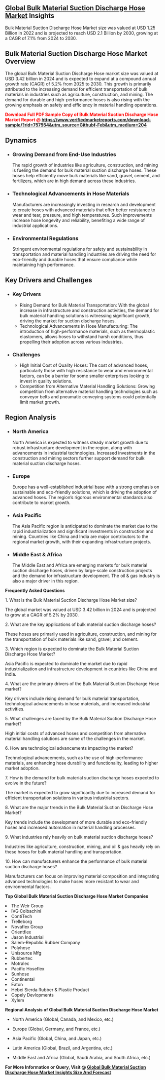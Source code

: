 <h2><a href="https://www.verifiedmarketreports.com/download-sample/?rid=757554&amp;utm_source=Githubf&amp;utm_medium=204" target="_blank">Global Bulk Material Suction Discharge Hose Market</a> Insights</h2><p>Bulk Material Suction Discharge Hose Market size was valued at USD 1.25 Billion in 2022 and is projected to reach USD 2.1 Billion by 2030, growing at a CAGR of 7.1% from 2024 to 2030.</p><p> <h2>Bulk Material Suction Discharge Hose Market Overview</h2> <p>The global Bulk Material Suction Discharge Hose market size was valued at USD 3.42 billion in 2024 and is expected to expand at a compound annual growth rate (CAGR) of 5.2% from 2025 to 2030. This growth is primarily attributed to the increasing demand for efficient transportation of bulk materials in industries such as agriculture, construction, and mining. The demand for durable and high-performance hoses is also rising with the growing emphasis on safety and efficiency in material handling operations.</p> <p><strong><p><span class=""><span style="color: #ff0000;"><strong>Download Full PDF Sample Copy of Bulk Material Suction Discharge Hose Market Report</strong> @ </span><a href="https://www.verifiedmarketreports.com/download-sample/?rid=757554&amp;utm_source=Githubf-Feb&amp;utm_medium=204" target="_blank">https://www.verifiedmarketreports.com/download-sample/?rid=757554&amp;utm_source=Githubf-Feb&amp;utm_medium=204</a></span></p></strong></p> <h2>Dynamics</h2> <ul> <li><h3>Growing Demand from End-Use Industries</h3> The rapid growth of industries like agriculture, construction, and mining is fueling the demand for bulk material suction discharge hoses. These hoses help efficiently move bulk materials like sand, gravel, cement, and fertilizers, which are in high demand across these industries.</li> <li><h3>Technological Advancements in Hose Materials</h3> Manufacturers are increasingly investing in research and development to create hoses with advanced materials that offer better resistance to wear and tear, pressure, and high temperatures. Such improvements increase hose longevity and reliability, benefiting a wide range of industrial applications.</li> <li><h3>Environmental Regulations</h3> Stringent environmental regulations for safety and sustainability in transportation and material handling industries are driving the need for eco-friendly and durable hoses that ensure compliance while maintaining high performance.</li> </ul> <h2>Key Drivers and Challenges</h2> <ul> <li><h3>Key Drivers</h3> <ul> <li>Rising Demand for Bulk Material Transportation: With the global increase in infrastructure and construction activities, the demand for bulk material handling solutions is witnessing significant growth, driving the market for suction discharge hoses.</li> <li>Technological Advancements in Hose Manufacturing: The introduction of high-performance materials, such as thermoplastic elastomers, allows hoses to withstand harsh conditions, thus propelling their adoption across various industries.</li> </ul> </li> <li><h3>Challenges</h3> <ul> <li>High Initial Cost of Quality Hoses: The cost of advanced hoses, particularly those with high resistance to wear and environmental factors, can be a barrier for some smaller enterprises looking to invest in quality solutions.</li> <li>Competition from Alternative Material Handling Solutions: Growing competition from alternative material handling technologies such as conveyor belts and pneumatic conveying systems could potentially limit market growth.</li> </ul> </li> </ul> <h2>Region Analysis</h2> <ul> <li><h3>North America</h3> North America is expected to witness steady market growth due to robust infrastructure development in the region, along with advancements in industrial technologies. Increased investments in the construction and mining sectors further support demand for bulk material suction discharge hoses.</li> <li><h3>Europe</h3> Europe has a well-established industrial base with a strong emphasis on sustainable and eco-friendly solutions, which is driving the adoption of advanced hoses. The region’s rigorous environmental standards also contribute to market growth.</li> <li><h3>Asia Pacific</h3> The Asia Pacific region is anticipated to dominate the market due to the rapid industrialization and significant investments in construction and mining. Countries like China and India are major contributors to the regional market growth, with their expanding infrastructure projects.</li> <li><h3>Middle East & Africa</h3> The Middle East and Africa are emerging markets for bulk material suction discharge hoses, driven by large-scale construction projects and the demand for infrastructure development. The oil & gas industry is also a major driver in this region.</li> </ul> <p><strong>Frequently Asked Questions</strong></p> <p>1. What is the Bulk Material Suction Discharge Hose Market size? </p> <p>The global market was valued at USD 3.42 billion in 2024 and is projected to grow at a CAGR of 5.2% by 2030.</p> <p>2. What are the key applications of bulk material suction discharge hoses?</p> <p>These hoses are primarily used in agriculture, construction, and mining for the transportation of bulk materials like sand, gravel, and cement.</p> <p>3. Which region is expected to dominate the Bulk Material Suction Discharge Hose Market?</p> <p>Asia Pacific is expected to dominate the market due to rapid industrialization and infrastructure development in countries like China and India.</p> <p>4. What are the primary drivers of the Bulk Material Suction Discharge Hose market?</p> <p>Key drivers include rising demand for bulk material transportation, technological advancements in hose materials, and increased industrial activities.</p> <p>5. What challenges are faced by the Bulk Material Suction Discharge Hose market?</p> <p>High initial costs of advanced hoses and competition from alternative material handling solutions are some of the challenges in the market.</p> <p>6. How are technological advancements impacting the market?</p> <p>Technological advancements, such as the use of high-performance materials, are enhancing hose durability and functionality, leading to higher market adoption.</p> <p>7. How is the demand for bulk material suction discharge hoses expected to evolve in the future?</p> <p>The market is expected to grow significantly due to increased demand for efficient transportation solutions in various industrial sectors.</p> <p>8. What are the major trends in the Bulk Material Suction Discharge Hose Market?</p> <p>Key trends include the development of more durable and eco-friendly hoses and increased automation in material handling processes.</p> <p>9. What industries rely heavily on bulk material suction discharge hoses?</p> <p>Industries like agriculture, construction, mining, and oil & gas heavily rely on these hoses for bulk material handling and transportation.</p> <p>10. How can manufacturers enhance the performance of bulk material suction discharge hoses?</p> <p>Manufacturers can focus on improving material composition and integrating advanced technologies to make hoses more resistant to wear and environmental factors.</p> </p><p><strong>Top Global Bulk Material Suction Discharge Hose Market Companies</strong></p><div data-test-id=""><p><li>The Weir Group</li><li> IVG Colbachini</li><li> ContiTech</li><li> Trelleborg</li><li> Novaflex Group</li><li> Orientflex</li><li> Jason Industrial</li><li> Salem-Republic Rubber Company</li><li> Polyhose</li><li> Unisource Mfg</li><li> Rubbertec</li><li> Motralec</li><li> Pacific Hoseflex</li><li> Sunhose</li><li> Continental</li><li> Eaton</li><li> Hebei Sierda Rubber & Plastic Product</li><li> Copely Devlopments</li><li> Xylem</li></p><div><strong>Regional Analysis of&nbsp;Global Bulk Material Suction Discharge Hose Market</strong></div><ul><li dir="ltr"><p dir="ltr">North America&nbsp;(Global, Canada, and Mexico, etc.)</p></li><li dir="ltr"><p dir="ltr">Europe (Global, Germany, and France, etc.)</p></li><li dir="ltr"><p dir="ltr">Asia Pacific&nbsp;(Global, China, and Japan, etc.)</p></li><li dir="ltr"><p dir="ltr">Latin America&nbsp;(Global, Brazil, and Argentina, etc.)</p></li><li dir="ltr">Middle East and Africa&nbsp;(Global, Saudi Arabia, and South Africa, etc.)</li></ul><p><strong>For More Information or Query, Visit @&nbsp;</strong><strong><a href="https://www.verifiedmarketreports.com/product/bulk-material-suction-discharge-hose-market/?utm_source=Githubf&amp;utm_medium=204" target="_blank">Global Bulk Material Suction Discharge Hose Market Insights Size And Forecast</a></strong></p></div>
